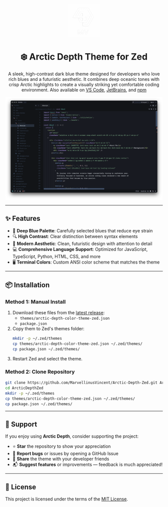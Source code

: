 <p align="center">
  <img alt="Logo" src="images/logo_white.png" width="100" />
</p>
<h1 align="center">
  ❄️ Arctic Depth Theme for Zed
</h1>
<p align="center">
  A sleek, high-contrast dark blue theme designed for developers who love rich blues and a futuristic aesthetic. It combines deep oceanic tones with crisp Arctic highlights to create a visually striking yet comfortable coding environment. Also available on <a href="https://marketplace.visualstudio.com/items?itemName=MarvellinusVincent.arctic-depth">VS Code</a>, <a href="https://plugins.jetbrains.com/plugin/27074-arcticdepth/">JetBrains</a>, and <a href="https://www.npmjs.com/package/arctic-depth">npm</a>
</p>

![screenshot](images/screenshot_zed.png)

---

## ✨ Features

- 🎨 **Deep Blue Palette**: Carefully selected blues that reduce eye strain
- 🔍 **High Contrast**: Clear distinction between syntax elements
- 🧊 **Modern Aesthetic**: Clean, futuristic design with attention to detail
- 💻 **Comprehensive Language Support**: Optimized for JavaScript, TypeScript, Python, HTML, CSS, and more
- 🖥️ **Terminal Colors**: Custom ANSI color scheme that matches the theme

---

## 📦 Installation

### **Method 1: Manual Install**
1. Download these files from the [latest release](https://github.com/MarvellinusVincent/Arctic-Depth/releases):
   - `themes/arctic-depth-color-theme-zed.json`
   - `package.json`
2. Copy them to Zed's themes folder:
   ```bash
   mkdir -p ~/.zed/themes
   cp themes/arctic-depth-color-theme-zed.json ~/.zed/themes/
   cp package.json ~/.zed/themes/
3. Restart Zed and select the theme.

### **Method 2: Clone Repository**
```bash
git clone https://github.com/MarvellinusVincent/Arctic-Depth-Zed.git ArcticDepthZed
cd ArcticDepthZed
mkdir -p ~/.zed/themes
cp themes/arctic-depth-color-theme-zed.json ~/.zed/themes/
cp package.json ~/.zed/themes/
```

---

## 🙌 Support

If you enjoy using **Arctic Depth**, consider supporting the project:

- ⭐ **Star** the repository to show your appreciation
- 🐛 **Report bugs** or issues by opening a GitHub Issue
- 💖 **Share** the theme with your developer friends
- 📬 **Suggest features** or improvements — feedback is much appreciated!

---

## 📄 License

This project is licensed under the terms of the [MIT License](./LICENSE.md).
